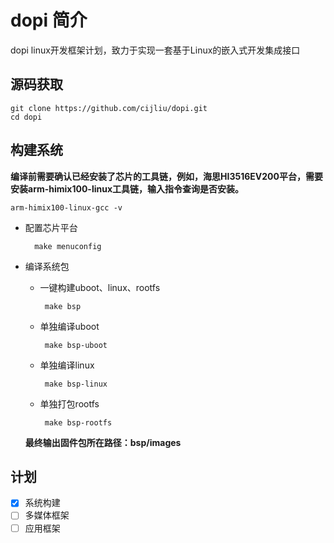 dopi 简介
=========
dopi linux开发框架计划，致力于实现一套基于Linux的嵌入式开发集成接口   

  

源码获取  
--------
    git clone https://github.com/cijliu/dopi.git  
    cd dopi
  

## 构建系统  

**编译前需要确认已经安装了芯片的工具链，例如，海思HI3516EV200平台，需要安装arm-himix100-linux工具链，输入指令查询是否安装。**  

    arm-himix100-linux-gcc -v



* 配置芯片平台  

        make menuconfig    

* 编译系统包  

  * 一键构建uboot、linux、rootfs  

         make bsp  

  * 单独编译uboot  

         make bsp-uboot  

  * 单独编译linux  

         make bsp-linux  

  * 单独打包rootfs  

         make bsp-rootfs  

  **最终输出固件包所在路径：bsp/images** 

计划  
-----
- [x] 系统构建  
- [ ] 多媒体框架  
- [ ] 应用框架  
